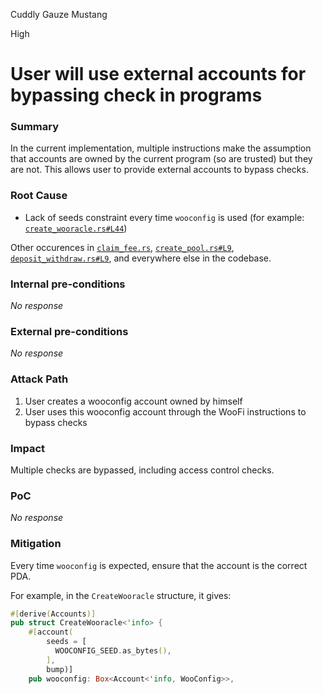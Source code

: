 Cuddly Gauze Mustang

High

# User will use external accounts for bypassing check in programs

### Summary

In the current implementation, multiple instructions make the assumption that accounts are owned by the current program (so are trusted) but they are not. This allows user to provide external accounts to bypass checks.

### Root Cause

- Lack of seeds constraint every time `wooconfig` is used (for example: [`create_wooracle.rs#L44`](https://github.com/sherlock-audit/2024-08-woofi-solana-deployment/blob/main/WOOFi_Solana/programs/woofi/src/instructions/admin/create_wooracle.rs#L44))

Other occurences in [`claim_fee.rs`](https://github.com/sherlock-audit/2024-08-woofi-solana-deployment/blob/main/WOOFi_Solana/programs/woofi/src/instructions/admin/claim_fee.rs), [`create_pool.rs#L9`](https://github.com/sherlock-audit/2024-08-woofi-solana-deployment/blob/main/WOOFi_Solana/programs/woofi/src/instructions/admin/create_pool.rs#L9), [`deposit_withdraw.rs#L9`](https://github.com/sherlock-audit/2024-08-woofi-solana-deployment/blob/main/WOOFi_Solana/programs/woofi/src/instructions/admin/deposit_withdraw.rs#L9), and everywhere else in the codebase.

### Internal pre-conditions

_No response_

### External pre-conditions

_No response_

### Attack Path

1. User creates a wooconfig account owned by himself
2. User uses this wooconfig account through the WooFi instructions to bypass checks

### Impact

Multiple checks are bypassed, including access control checks.

### PoC

_No response_

### Mitigation

Every time `wooconfig` is expected, ensure that the account is the correct PDA.

For example, in the `CreateWooracle` structure, it gives:

```rust
#[derive(Accounts)]
pub struct CreateWooracle<'info> {
    #[account(
        seeds = [
          WOOCONFIG_SEED.as_bytes(),
        ],
        bump)]
    pub wooconfig: Box<Account<'info, WooConfig>>,
```

